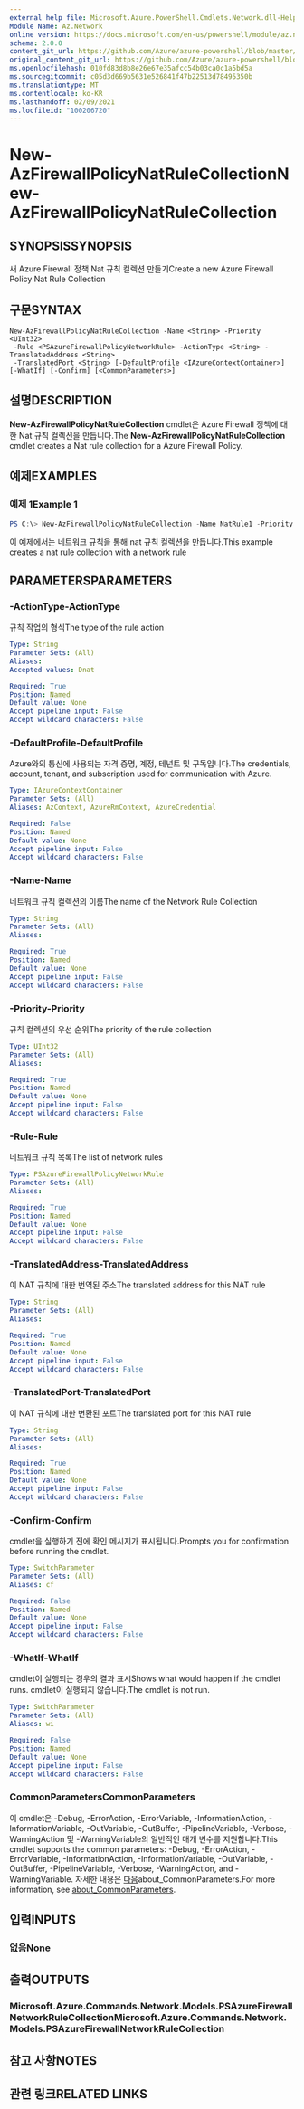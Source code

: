 ```yaml
---
external help file: Microsoft.Azure.PowerShell.Cmdlets.Network.dll-Help.xml
Module Name: Az.Network
online version: https://docs.microsoft.com/en-us/powershell/module/az.network/new-azfirewallpolicynatrulecollection
schema: 2.0.0
content_git_url: https://github.com/Azure/azure-powershell/blob/master/src/Network/Network/help/New-AzFirewallPolicyNatRuleCollection.md
original_content_git_url: https://github.com/Azure/azure-powershell/blob/master/src/Network/Network/help/New-AzFirewallPolicyNatRuleCollection.md
ms.openlocfilehash: 010fd83d8b8e26e67e35afcc54b03ca0c1a5bd5a
ms.sourcegitcommit: c05d3d669b5631e526841f47b22513d78495350b
ms.translationtype: MT
ms.contentlocale: ko-KR
ms.lasthandoff: 02/09/2021
ms.locfileid: "100206720"
---
```

# <span data-ttu-id="a5493-101">New-AzFirewallPolicyNatRuleCollection</span><span class="sxs-lookup"><span data-stu-id="a5493-101">New-AzFirewallPolicyNatRuleCollection</span></span>

## <span data-ttu-id="a5493-102">SYNOPSIS</span><span class="sxs-lookup"><span data-stu-id="a5493-102">SYNOPSIS</span></span>
<span data-ttu-id="a5493-103">새 Azure Firewall 정책 Nat 규칙 컬렉션 만들기</span><span class="sxs-lookup"><span data-stu-id="a5493-103">Create a new Azure Firewall Policy Nat Rule Collection</span></span>

## <span data-ttu-id="a5493-104">구문</span><span class="sxs-lookup"><span data-stu-id="a5493-104">SYNTAX</span></span>

```
New-AzFirewallPolicyNatRuleCollection -Name <String> -Priority <UInt32>
 -Rule <PSAzureFirewallPolicyNetworkRule> -ActionType <String> -TranslatedAddress <String>
 -TranslatedPort <String> [-DefaultProfile <IAzureContextContainer>] [-WhatIf] [-Confirm] [<CommonParameters>]
```

## <span data-ttu-id="a5493-105">설명</span><span class="sxs-lookup"><span data-stu-id="a5493-105">DESCRIPTION</span></span>
<span data-ttu-id="a5493-106">**New-AzFirewallPolicyNatRuleCollection** cmdlet은 Azure Firewall 정책에 대한 Nat 규칙 컬렉션을 만듭니다.</span><span class="sxs-lookup"><span data-stu-id="a5493-106">The **New-AzFirewallPolicyNatRuleCollection** cmdlet creates a Nat rule collection for a Azure Firewall Policy.</span></span>

## <span data-ttu-id="a5493-107">예제</span><span class="sxs-lookup"><span data-stu-id="a5493-107">EXAMPLES</span></span>

### <span data-ttu-id="a5493-108">예제 1</span><span class="sxs-lookup"><span data-stu-id="a5493-108">Example 1</span></span>
```powershell
PS C:\> New-AzFirewallPolicyNatRuleCollection -Name NatRule1 -Priority 200 -Rule $netRule1 -ActionType "Dnat" -TranslatedAddress "192.168.0.1" -TranslatedPort "100"
```

<span data-ttu-id="a5493-109">이 예제에서는 네트워크 규칙을 통해 nat 규칙 컬렉션을 만듭니다.</span><span class="sxs-lookup"><span data-stu-id="a5493-109">This example creates a nat rule collection with a network rule</span></span>

## <span data-ttu-id="a5493-110">PARAMETERS</span><span class="sxs-lookup"><span data-stu-id="a5493-110">PARAMETERS</span></span>

### <span data-ttu-id="a5493-111">-ActionType</span><span class="sxs-lookup"><span data-stu-id="a5493-111">-ActionType</span></span>
<span data-ttu-id="a5493-112">규칙 작업의 형식</span><span class="sxs-lookup"><span data-stu-id="a5493-112">The type of the rule action</span></span>

```yaml
Type: String
Parameter Sets: (All)
Aliases:
Accepted values: Dnat

Required: True
Position: Named
Default value: None
Accept pipeline input: False
Accept wildcard characters: False
```

### <span data-ttu-id="a5493-113">-DefaultProfile</span><span class="sxs-lookup"><span data-stu-id="a5493-113">-DefaultProfile</span></span>
<span data-ttu-id="a5493-114">Azure와의 통신에 사용되는 자격 증명, 계정, 테넌트 및 구독입니다.</span><span class="sxs-lookup"><span data-stu-id="a5493-114">The credentials, account, tenant, and subscription used for communication with Azure.</span></span>

```yaml
Type: IAzureContextContainer
Parameter Sets: (All)
Aliases: AzContext, AzureRmContext, AzureCredential

Required: False
Position: Named
Default value: None
Accept pipeline input: False
Accept wildcard characters: False
```

### <span data-ttu-id="a5493-115">-Name</span><span class="sxs-lookup"><span data-stu-id="a5493-115">-Name</span></span>
<span data-ttu-id="a5493-116">네트워크 규칙 컬렉션의 이름</span><span class="sxs-lookup"><span data-stu-id="a5493-116">The name of the Network Rule Collection</span></span>

```yaml
Type: String
Parameter Sets: (All)
Aliases:

Required: True
Position: Named
Default value: None
Accept pipeline input: False
Accept wildcard characters: False
```

### <span data-ttu-id="a5493-117">-Priority</span><span class="sxs-lookup"><span data-stu-id="a5493-117">-Priority</span></span>
<span data-ttu-id="a5493-118">규칙 컬렉션의 우선 순위</span><span class="sxs-lookup"><span data-stu-id="a5493-118">The priority of the rule collection</span></span>

```yaml
Type: UInt32
Parameter Sets: (All)
Aliases:

Required: True
Position: Named
Default value: None
Accept pipeline input: False
Accept wildcard characters: False
```

### <span data-ttu-id="a5493-119">-Rule</span><span class="sxs-lookup"><span data-stu-id="a5493-119">-Rule</span></span>
<span data-ttu-id="a5493-120">네트워크 규칙 목록</span><span class="sxs-lookup"><span data-stu-id="a5493-120">The list of network rules</span></span>

```yaml
Type: PSAzureFirewallPolicyNetworkRule
Parameter Sets: (All)
Aliases:

Required: True
Position: Named
Default value: None
Accept pipeline input: False
Accept wildcard characters: False
```

### <span data-ttu-id="a5493-121">-TranslatedAddress</span><span class="sxs-lookup"><span data-stu-id="a5493-121">-TranslatedAddress</span></span>
<span data-ttu-id="a5493-122">이 NAT 규칙에 대한 번역된 주소</span><span class="sxs-lookup"><span data-stu-id="a5493-122">The translated address for this NAT rule</span></span>

```yaml
Type: String
Parameter Sets: (All)
Aliases:

Required: True
Position: Named
Default value: None
Accept pipeline input: False
Accept wildcard characters: False
```

### <span data-ttu-id="a5493-123">-TranslatedPort</span><span class="sxs-lookup"><span data-stu-id="a5493-123">-TranslatedPort</span></span>
<span data-ttu-id="a5493-124">이 NAT 규칙에 대한 변환된 포트</span><span class="sxs-lookup"><span data-stu-id="a5493-124">The translated port for this NAT rule</span></span>

```yaml
Type: String
Parameter Sets: (All)
Aliases:

Required: True
Position: Named
Default value: None
Accept pipeline input: False
Accept wildcard characters: False
```

### <span data-ttu-id="a5493-125">-Confirm</span><span class="sxs-lookup"><span data-stu-id="a5493-125">-Confirm</span></span>
<span data-ttu-id="a5493-126">cmdlet을 실행하기 전에 확인 메시지가 표시됩니다.</span><span class="sxs-lookup"><span data-stu-id="a5493-126">Prompts you for confirmation before running the cmdlet.</span></span>

```yaml
Type: SwitchParameter
Parameter Sets: (All)
Aliases: cf

Required: False
Position: Named
Default value: None
Accept pipeline input: False
Accept wildcard characters: False
```

### <span data-ttu-id="a5493-127">-WhatIf</span><span class="sxs-lookup"><span data-stu-id="a5493-127">-WhatIf</span></span>
<span data-ttu-id="a5493-128">cmdlet이 실행되는 경우의 결과 표시</span><span class="sxs-lookup"><span data-stu-id="a5493-128">Shows what would happen if the cmdlet runs.</span></span>
<span data-ttu-id="a5493-129">cmdlet이 실행되지 않습니다.</span><span class="sxs-lookup"><span data-stu-id="a5493-129">The cmdlet is not run.</span></span>

```yaml
Type: SwitchParameter
Parameter Sets: (All)
Aliases: wi

Required: False
Position: Named
Default value: None
Accept pipeline input: False
Accept wildcard characters: False
```

### <span data-ttu-id="a5493-130">CommonParameters</span><span class="sxs-lookup"><span data-stu-id="a5493-130">CommonParameters</span></span>
<span data-ttu-id="a5493-131">이 cmdlet은 -Debug, -ErrorAction, -ErrorVariable, -InformationAction, -InformationVariable, -OutVariable, -OutBuffer, -PipelineVariable, -Verbose, -WarningAction 및 -WarningVariable의 일반적인 매개 변수를 지원합니다.</span><span class="sxs-lookup"><span data-stu-id="a5493-131">This cmdlet supports the common parameters: -Debug, -ErrorAction, -ErrorVariable, -InformationAction, -InformationVariable, -OutVariable, -OutBuffer, -PipelineVariable, -Verbose, -WarningAction, and -WarningVariable.</span></span> <span data-ttu-id="a5493-132">자세한 내용은 [다음](http://go.microsoft.com/fwlink/?LinkID=113216)about_CommonParameters.</span><span class="sxs-lookup"><span data-stu-id="a5493-132">For more information, see [about_CommonParameters](http://go.microsoft.com/fwlink/?LinkID=113216).</span></span>

## <span data-ttu-id="a5493-133">입력</span><span class="sxs-lookup"><span data-stu-id="a5493-133">INPUTS</span></span>

### <span data-ttu-id="a5493-134">없음</span><span class="sxs-lookup"><span data-stu-id="a5493-134">None</span></span>

## <span data-ttu-id="a5493-135">출력</span><span class="sxs-lookup"><span data-stu-id="a5493-135">OUTPUTS</span></span>

### <span data-ttu-id="a5493-136">Microsoft.Azure.Commands.Network.Models.PSAzureFirewallNetworkRuleCollection</span><span class="sxs-lookup"><span data-stu-id="a5493-136">Microsoft.Azure.Commands.Network.Models.PSAzureFirewallNetworkRuleCollection</span></span>

## <span data-ttu-id="a5493-137">참고 사항</span><span class="sxs-lookup"><span data-stu-id="a5493-137">NOTES</span></span>

## <span data-ttu-id="a5493-138">관련 링크</span><span class="sxs-lookup"><span data-stu-id="a5493-138">RELATED LINKS</span></span>
